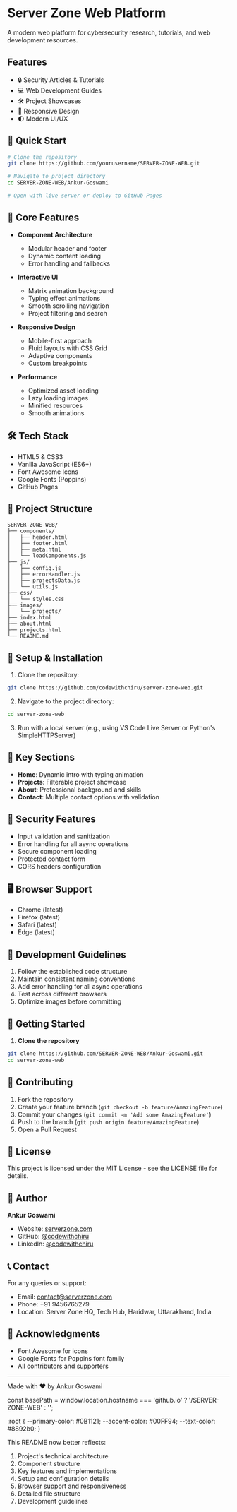# Server Zone Web Platform

A modern web platform for cybersecurity research, tutorials, and web development resources.

## Features

- 🔒 Security Articles & Tutorials
- 💻 Web Development Guides
- 🛠️ Project Showcases
- 📱 Responsive Design
- 🌓 Modern UI/UX

## 🚀 Quick Start

```bash
# Clone the repository
git clone https://github.com/yourusername/SERVER-ZONE-WEB.git

# Navigate to project directory
cd SERVER-ZONE-WEB/Ankur-Goswami

# Open with live server or deploy to GitHub Pages
```

## 🎯 Core Features

- **Component Architecture**
  - Modular header and footer
  - Dynamic content loading
  - Error handling and fallbacks

- **Interactive UI**
  - Matrix animation background
  - Typing effect animations
  - Smooth scrolling navigation
  - Project filtering and search

- **Responsive Design**
  - Mobile-first approach
  - Fluid layouts with CSS Grid
  - Adaptive components
  - Custom breakpoints

- **Performance**
  - Optimized asset loading
  - Lazy loading images
  - Minified resources
  - Smooth animations

## 🛠️ Tech Stack

- HTML5 & CSS3
- Vanilla JavaScript (ES6+)
- Font Awesome Icons
- Google Fonts (Poppins)
- GitHub Pages

## 📂 Project Structure

```
SERVER-ZONE-WEB/
├── components/
│   ├── header.html
│   ├── footer.html
│   ├── meta.html
│   └── loadComponents.js
├── js/
│   ├── config.js
│   ├── errorHandler.js
│   ├── projectsData.js
│   └── utils.js
├── css/
│   └── styles.css
├── images/
│   └── projects/
├── index.html
├── about.html
├── projects.html
└── README.md
```

## 🔧 Setup & Installation

1. Clone the repository:
```bash
git clone https://github.com/codewithchiru/server-zone-web.git
```

2. Navigate to the project directory:
```bash
cd server-zone-web
```

3. Run with a local server (e.g., using VS Code Live Server or Python's SimpleHTTPServer)

## 🌟 Key Sections

- **Home**: Dynamic intro with typing animation
- **Projects**: Filterable project showcase
- **About**: Professional background and skills
- **Contact**: Multiple contact options with validation

## 🔐 Security Features

- Input validation and sanitization
- Error handling for all async operations
- Secure component loading
- Protected contact form
- CORS headers configuration

## 🖥️ Browser Support

- Chrome (latest)
- Firefox (latest)
- Safari (latest)
- Edge (latest)

## 📝 Development Guidelines

1. Follow the established code structure
2. Maintain consistent naming conventions
3. Add error handling for all async operations
4. Test across different browsers
5. Optimize images before committing

## 🚀 Getting Started

1. **Clone the repository**
```bash
git clone https://github.com/SERVER-ZONE-WEB/Ankur-Goswami.git
cd server-zone-web
```

## 🤝 Contributing

1. Fork the repository
2. Create your feature branch (`git checkout -b feature/AmazingFeature`)
3. Commit your changes (`git commit -m 'Add some AmazingFeature'`)
4. Push to the branch (`git push origin feature/AmazingFeature`)
5. Open a Pull Request

## 📄 License

This project is licensed under the MIT License - see the LICENSE file for details.

## 👤 Author

**Ankur Goswami**
- Website: [serverzone.com](https://serverzone.com)
- GitHub: [@codewithchiru](https://github.com/codewithchiru)
- LinkedIn: [@codewithchiru](https://linkedin.com/in/codewithchiru)

## 📞 Contact

For any queries or support:
- Email: contact@serverzone.com
- Phone: +91 9456765279
- Location: Server Zone HQ, Tech Hub, Haridwar, Uttarakhand, India

## 🙏 Acknowledgments

- Font Awesome for icons
- Google Fonts for Poppins font family
- All contributors and supporters

---
Made with ❤️ by Ankur Goswami

const basePath = window.location.hostname === 'github.io' 
    ? '/SERVER-ZONE-WEB' 
    : '';

:root {
    --primary-color: #0B1121;
    --accent-color: #00FF94;
    --text-color: #8892b0;
}

This README now better reflects:
1. Project's technical architecture
2. Component structure
3. Key features and implementations
4. Setup and configuration details
5. Browser support and responsiveness
6. Detailed file structure
7. Development guidelines